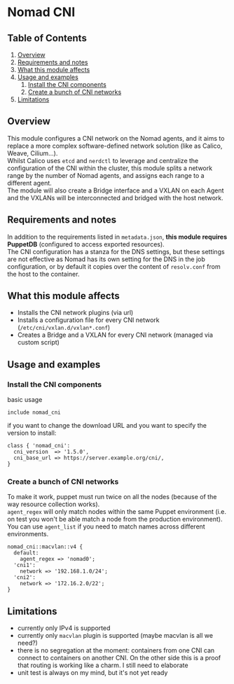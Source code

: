 # Nomad CNI

## Table of Contents

1. [Overview](#overview)
2. [Requirements and notes](#requirements-and-notes)
3. [What this module affects](#what-this-module-affects)
4. [Usage and examples](#usage-and-examples)
    1. [Install the CNI components](#install-the-cni-components)
    2. [Create a bunch of CNI networks](#create-a-bunch-of-cni-networks)
5. [Limitations](#limitations)

## Overview

This module configures a CNI network on the Nomad agents, and it aims to replace a more complex software-defined network solution (like as Calico, Weave, Cilium...).\
Whilst Calico uses `etcd` and `nerdctl` to leverage and centralize the configuration of the CNI within the cluster, this module splits a network range by the number of Nomad agents, and assigns each range to a different agent.\
The module will also create a Bridge interface and a VXLAN on each Agent and the VXLANs will be interconnected and bridged with the host network.

## Requirements and notes

In addition to the requirements listed in `metadata.json`, **this module requires PuppetDB** (configured to access exported resources).\
The CNI configuration has a stanza for the DNS settings, but these settings are not effective as Nomad has its own setting for the DNS in the job configuration, or by default it copies over the content of `resolv.conf` from the host to the container.

## What this module affects <a name="what-this-module-affects"></a>

* Installs the CNI network plugins (via url)
* Installs a configuration file for every CNI network (`/etc/cni/vxlan.d/vxlan*.conf`)
* Creates a Bridge and a VXLAN for every CNI network (managed via custom script)

## Usage and examples <a name="usage-and-examples"></a>

### Install the CNI components

basic usage

```puppet
include nomad_cni
```

if you want to change the download URL and you want to specify the version to install:

```puppet
class { 'nomad_cni':
  cni_version  => '1.5.0',
  cni_base_url => https://server.example.org/cni/,
}
```

### Create a bunch of CNI networks

To make it work, puppet must run twice on all the nodes (because of the way resource collection works).\
`agent_regex` will only match nodes within the same Puppet environment (i.e. on test you won't be able match a node from the production environment). You can use `agent_list` if you need to match names across different environments.

```puppet
nomad_cni::macvlan::v4 {
  default:
    agent_regex => 'nomad0';
  'cni1':
    network => '192.168.1.0/24';
  'cni2':
    network => '172.16.2.0/22';
}
```

## Limitations

* currently only IPv4 is supported
* currently only `macvlan` plugin is supported (maybe macvlan is all we need?)
* there is no segregation at the moment: containers from one CNI can connect to containers on another CNI. On the other side this is a proof that routing is working like a charm. I still need to elaborate
* unit test is always on my mind, but it's not yet ready
